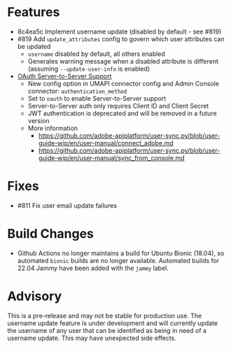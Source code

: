 # Features

* 8c4ea5c Implement username update (disabled by default - see #819)
* #819 Add `update_attributes` config to govern which user attributes can be updated
  * `username` disabled by default, all others enabled
  * Generates warning message when a disabled attribute is different (assuming `--update-user-info` is enabled)
* [OAuth Server-to-Server Support](https://developer.adobe.com/developer-console/docs/guides/authentication/ServerToServerAuthentication/implementation/)
  * New config option in UMAPI connector config and Admin Console connector:
    `authentication_method`
  * Set to `oauth` to enable Server-to-Server support
  * Server-to-Server auth only requires Client ID and Client Secret
  * JWT authentication is deprecated and will be removed in a future version
  * More information
    * https://github.com/adobe-apiplatform/user-sync.py/blob/user-guide-wip/en/user-manual/connect_adobe.md
    * https://github.com/adobe-apiplatform/user-sync.py/blob/user-guide-wip/en/user-manual/sync_from_console.md

# Fixes

* #811 Fix user email update failures

# Build Changes

* Github Actions no longer maintains a build for Ubuntu Bionic (18.04),
  so automated `bionic` builds are no longer available. Automated builds
  for 22.04 Jammy have been added with the `jammy` label.

# Advisory

This is a pre-release and may not be stable for production use. The username
update feature is under development and will currently update the username of
any user that can be identified as being in need of a username update. This
may have unexpected side effects.
